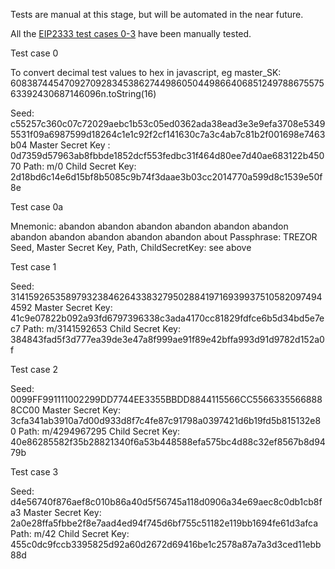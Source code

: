 Tests are manual at this stage, but will be automated in the near future.

All the [EIP2333 test cases 0-3](https://eips.ethereum.org/EIPS/eip-2333#test-cases)
have been manually tested.

Test case 0

To convert decimal test values to hex in javascript, eg master_SK:
6083874454709270928345386274498605044986640685124978867557563392430687146096n.toString(16)

Seed: c55257c360c07c72029aebc1b53c05ed0362ada38ead3e3e9efa3708e53495531f09a6987599d18264c1e1c92f2cf141630c7a3c4ab7c81b2f001698e7463b04
Master Secret Key : 0d7359d57963ab8fbbde1852dcf553fedbc31f464d80ee7d40ae683122b45070
Path: m/0
Child Secret Key: 2d18bd6c14e6d15bf8b5085c9b74f3daae3b03cc2014770a599d8c1539e50f8e

Test case 0a

Mnemonic: abandon abandon abandon abandon abandon abandon abandon abandon abandon abandon abandon about
Passphrase: TREZOR
Seed, Master Secret Key, Path, ChildSecretKey: see above

Test case 1

Seed: 3141592653589793238462643383279502884197169399375105820974944592
Master Secret Key: 41c9e07822b092a93fd6797396338c3ada4170cc81829fdfce6b5d34bd5e7ec7
Path: m/3141592653
Child Secret Key: 384843fad5f3d777ea39de3e47a8f999ae91f89e42bffa993d91d9782d152a0f

Test case 2

Seed: 0099FF991111002299DD7744EE3355BBDD8844115566CC55663355668888CC00
Master Secret Key: 3cfa341ab3910a7d00d933d8f7c4fe87c91798a0397421d6b19fd5b815132e80
Path: m/4294967295
Child Secret Key: 40e86285582f35b28821340f6a53b448588efa575bc4d88c32ef8567b8d9479b

Test case 3

Seed: d4e56740f876aef8c010b86a40d5f56745a118d0906a34e69aec8c0db1cb8fa3
Master Secret Key: 2a0e28ffa5fbbe2f8e7aad4ed94f745d6bf755c51182e119bb1694fe61d3afca
Path: m/42
Child Secret Key: 455c0dc9fccb3395825d92a60d2672d69416be1c2578a87a7a3d3ced11ebb88d
